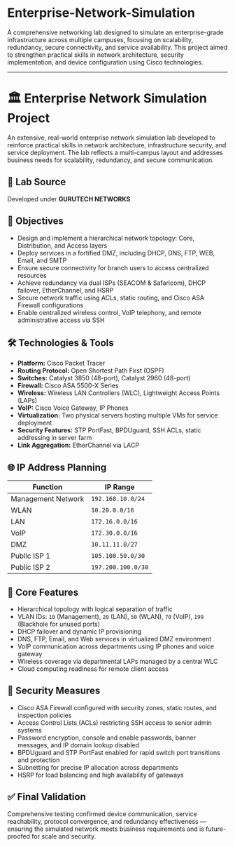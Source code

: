 # Enterprise-Network-Simulation
A comprehensive networking lab designed to simulate an enterprise-grade infrastructure across multiple campuses, focusing on scalability, redundancy, secure connectivity, and service availability. This project aimed to strengthen practical skills in network architecture, security implementation, and device configuration using Cisco technologies.
____________________________________________________________________________________________________________________________________________________
# 🏛️ Enterprise Network Simulation Project

An extensive, real-world enterprise network simulation lab developed to reinforce practical skills in network architecture, infrastructure security, and service deployment. The lab reflects a multi-campus layout and addresses business needs for scalability, redundancy, and secure communication.

## 📘 Lab Source
Developed under **GURUTECH NETWORKS**

## 🧭 Objectives

- Design and implement a hierarchical network topology: Core, Distribution, and Access layers  
- Deploy services in a fortified DMZ, including DHCP, DNS, FTP, WEB, Email, and SMTP  
- Ensure secure connectivity for branch users to access centralized resources  
- Achieve redundancy via dual ISPs (SEACOM & Safaricom), DHCP failover, EtherChannel, and HSRP  
- Secure network traffic using ACLs, static routing, and Cisco ASA Firewall configurations  
- Enable centralized wireless control, VoIP telephony, and remote administrative access via SSH  

## 🛠️ Technologies & Tools

- **Platform:** Cisco Packet Tracer  
- **Routing Protocol:** Open Shortest Path First (OSPF)  
- **Switches:** Catalyst 3850 (48-port), Catalyst 2960 (48-port)  
- **Firewall:** Cisco ASA 5500-X Series  
- **Wireless:** Wireless LAN Controllers (WLC), Lightweight Access Points (LAPs)  
- **VoIP:** Cisco Voice Gateway, IP Phones  
- **Virtualization:** Two physical servers hosting multiple VMs for service deployment  
- **Security Features:** STP PortFast, BPDUguard, SSH ACLs, static addressing in server farm  
- **Link Aggregation:** EtherChannel via LACP  

## 🌐 IP Address Planning

| **Function**       | **IP Range**           |
|--------------------|------------------------|
| Management Network | `192.168.10.0/24`      |
| WLAN               | `10.20.0.0/16`         |
| LAN                | `172.16.0.0/16`        |
| VoIP               | `172.30.0.0/16`        |
| DMZ                | `10.11.11.0/27`        |
| Public ISP 1       | `105.100.50.0/30`      |
| Public ISP 2       | `197.200.100.0/30`     |

## 🧩 Core Features

- Hierarchical topology with logical separation of traffic  
- VLAN IDs: `10` (Management), `20` (LAN), `50` (WLAN), `70` (VoIP), `199` (Blackhole for unused ports)  
- DHCP failover and dynamic IP provisioning  
- DNS, FTP, Email, and Web services in virtualized DMZ environment  
- VoIP communication across departments using IP phones and voice gateway  
- Wireless coverage via departmental LAPs managed by a central WLC  
- Cloud computing readiness for remote client access  

## 🔐 Security Measures

- Cisco ASA Firewall configured with security zones, static routes, and inspection policies  
- Access Control Lists (ACLs) restricting SSH access to senior admin systems  
- Password encryption, console and enable passwords, banner messages, and IP domain lookup disabled  
- BPDUguard and STP PortFast enabled for rapid switch port transitions and protection  
- Subnetting for precise IP allocation across departments  
- HSRP for load balancing and high availability of gateways

## ✅ Final Validation

Comprehensive testing confirmed device communication, service reachability, protocol convergence, and redundancy effectiveness — ensuring the simulated network meets business requirements and is future-proofed for scale and security.



